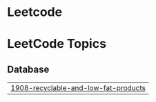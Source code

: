 # Leetcode
<!---LeetCode Topics Start-->
# LeetCode Topics
## Database
|  |
| ------- |
| [1908-recyclable-and-low-fat-products](https://github.com/sawan13/Leetcode/tree/master/1908-recyclable-and-low-fat-products) |
<!---LeetCode Topics End-->